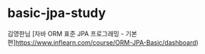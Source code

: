 # basic-jpa-study
김영한님   [자바 ORM 표준 JPA 프로그래밍 - 기본편]https://www.inflearn.com/course/ORM-JPA-Basic/dashboard)
